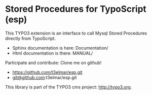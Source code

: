Stored Procedures for TypoScript (esp)
======================================

This TYPO3 extension is an interface to call Mysql Stored Procedures directly from TypoScript.

 * Sphinx documentation is here: Documentation/
 * Html documentation is there: MANUAL/

Participate and contribute: Clone me on github!

 * https://github.com/t3elmar/esp.git
 * git@github.com:t3elmar/esp.git

This library is part of the TYPO3 cms project: http://typo3.org.


